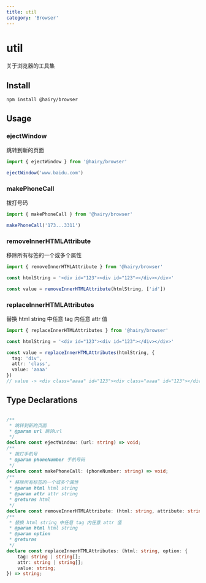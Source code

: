 ```yaml
---
title: util
category: 'Browser'
---
```


# util

关于浏览器的工具集

## Install

`npm install @hairy/browser`

## Usage

### ejectWindow

跳转到新的页面

```ts
import { ejectWindow } from '@hairy/browser'

ejectWindow('www.baidu.com')
```
### makePhoneCall

拨打号码

```ts
import { makePhoneCall } from '@hairy/browser'

makePhoneCall('173...3311')
```

### removeInnerHTMLAttribute

移除所有标签的一个或多个属性

```ts
import { removeInnerHTMLAttribute } from '@hairy/browser'

const htmlString = '<div id="123"><div id="123"></div></div>'

const value = removeInnerHTMLAttribute(htmlString, ['id'])
```

### replaceInnerHTMLAttributes

替换 html string 中任意 tag 内任意 attr 值

```ts
import { replaceInnerHTMLAttributes } from '@hairy/browser'

const htmlString = '<div id="123"><div id="123"></div></div>'

const value = replaceInnerHTMLAttributes(htmlString, {
  tag: 'div',
  attr: 'class',
  value: 'aaaa'
})
// value -> <div class="aaaa" id="123"><div class="aaaa" id="123"></div></div>
```

## Type Declarations

~~~typescript

/**
 * 跳转到新的页面
 * @param url 跳转url
 */
declare const ejectWindow: (url: string) => void;
/**
 * 拨打手机号
 * @param phoneNumber 手机号码
 */
declare const makePhoneCall: (phoneNumber: string) => void;
/**
 * 移除所有标签的一个或多个属性
 * @param html html string
 * @param attr attr string
 * @returns html
 */
declare const removeInnerHTMLAttribute: (html: string, attribute: string | string[]) => string;
/**
 * 替换 html string 中任意 tag 内任意 attr 值
 * @param html html string
 * @param option
 * @returns
 */
declare const replaceInnerHTMLAttributes: (html: string, option: {
    tag: string | string[];
    attr: string | string[];
    value: string;
}) => string;

~~~